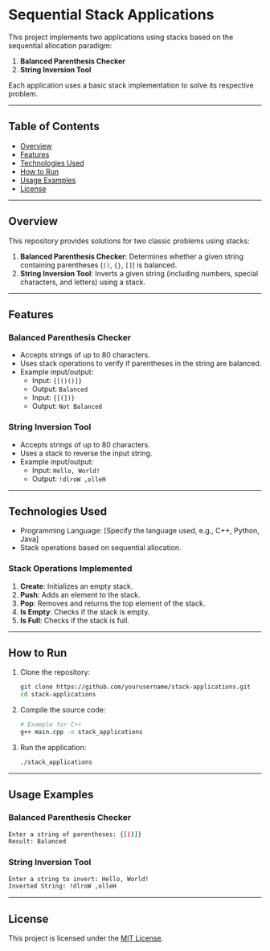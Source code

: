 # Sequential Stack Applications

This project implements two applications using stacks based on the sequential allocation paradigm:

1. **Balanced Parenthesis Checker**
2. **String Inversion Tool**

Each application uses a basic stack implementation to solve its respective problem.

---

## Table of Contents

- [Overview](#overview)
- [Features](#features)
- [Technologies Used](#technologies-used)
- [How to Run](#how-to-run)
- [Usage Examples](#usage-examples)
- [License](#license)

---

## Overview

This repository provides solutions for two classic problems using stacks:

1. **Balanced Parenthesis Checker**: Determines whether a given string containing parentheses (`()`, `{}`, `[]`) is balanced.
2. **String Inversion Tool**: Inverts a given string (including numbers, special characters, and letters) using a stack.

---

## Features

### Balanced Parenthesis Checker

- Accepts strings of up to 80 characters.
- Uses stack operations to verify if parentheses in the string are balanced.
- Example input/output:
  - Input: `{[()()]}`
  - Output: `Balanced`
  - Input: `{[(])}`
  - Output: `Not Balanced`

### String Inversion Tool

- Accepts strings of up to 80 characters.
- Uses a stack to reverse the input string.
- Example input/output:
  - Input: `Hello, World!`
  - Output: `!dlroW ,olleH`

---

## Technologies Used

- Programming Language: [Specify the language used, e.g., C++, Python, Java]
- Stack operations based on sequential allocation.

### Stack Operations Implemented

1. **Create**: Initializes an empty stack.
2. **Push**: Adds an element to the stack.
3. **Pop**: Removes and returns the top element of the stack.
4. **Is Empty**: Checks if the stack is empty.
5. **Is Full**: Checks if the stack is full.

---

## How to Run

1. Clone the repository:
   ```bash
   git clone https://github.com/yourusername/stack-applications.git
   cd stack-applications
   ```
2. Compile the source code:
   ```bash
   # Example for C++
   g++ main.cpp -o stack_applications
   ```
3. Run the application:
   ```bash
   ./stack_applications
   ```

---

## Usage Examples

### Balanced Parenthesis Checker

```bash
Enter a string of parentheses: {[()]}
Result: Balanced
```

### String Inversion Tool

```bash
Enter a string to invert: Hello, World!
Inverted String: !dlroW ,olleH
```

---

## License

This project is licensed under the [MIT License](LICENSE).

